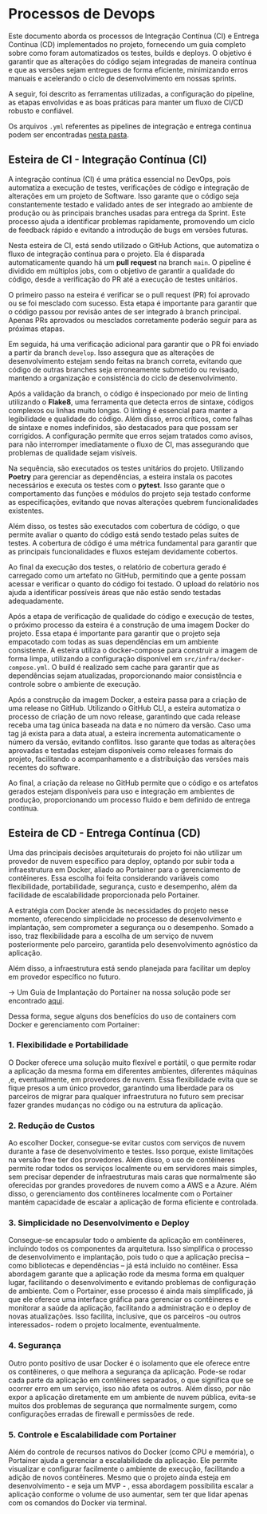 # Processos de Devops

Este documento aborda os processos de Integração Contínua (CI) e Entrega Contínua (CD) implementados no projeto, fornecendo um guia completo sobre como foram automatizados os testes, builds e deploys. O objetivo é garantir que as alterações do código sejam integradas de maneira contínua e que as versões sejam entregues de forma eficiente, minimizando erros manuais e acelerando o ciclo de desenvolvimento em nossas sprints.

A seguir, foi descrito as ferramentas utilizadas, a configuração do pipeline, as etapas envolvidas e as boas práticas para manter um fluxo de CI/CD robusto e confiável.

Os arquivos `.yml` referentes as pipelines de integração e entrega continua podem ser encontradas [nesta pasta](https://github.com/Inteli-College/2024-2A-T03-ES11-G01/tree/main/.github/workflows).

## Esteira de CI - Integração Contínua (CI)

A integração contínua (CI) é uma prática essencial no DevOps, pois automatiza a execução de testes, verificações de código e integração de alterações em um projeto de Software. Isso garante que o código seja constantemente testado e validado antes de ser integrado ao ambiente de produção ou às principais branches usadas para entrega da Sprint. Este processo ajuda a identificar problemas rapidamente, promovendo um ciclo de feedback rápido e evitando a introdução de bugs em versões futuras.

Nesta esteira de CI, está sendo utilizado o GitHub Actions, que automatiza o fluxo de integração contínua para o projeto. Ela é disparada automaticamente quando há um **pull request** na branch `main`. O pipeline é dividido em múltiplos jobs, com o objetivo de garantir a qualidade do código, desde a verificação do PR até a execução de testes unitários.

O primeiro passo na esteira é verificar se o pull request (PR) foi aprovado ou se foi mesclado com sucesso. Esta etapa é importante para garantir que o código passou por revisão antes de ser integrado à branch principal. Apenas PRs aprovados ou mesclados corretamente poderão seguir para as próximas etapas.

Em seguida, há uma verificação adicional para garantir que o PR foi enviado a partir da branch `develop`. Isso assegura que as alterações de desenvolvimento estejam sendo feitas na branch correta, evitando que código de outras branches seja erroneamente submetido ou revisado, mantendo a organização e consistência do ciclo de desenvolvimento.

Após a validação da branch, o código é inspecionado por meio de linting utilizando o **Flake8**, uma ferramenta que detecta erros de sintaxe, códigos complexos ou linhas muito longas. O linting é essencial para manter a legibilidade e qualidade do código. Além disso, erros críticos, como falhas de sintaxe e nomes indefinidos, são destacados para que possam ser corrigidos. A configuração permite que erros sejam tratados como avisos, para não interromper imediatamente o fluxo de CI, mas assegurando que problemas de qualidade sejam visíveis.

Na sequência, são executados os testes unitários do projeto. Utilizando **Poetry** para gerenciar as dependências, a esteira instala os pacotes necessários e executa os testes com o **pytest**. Isso garante que o comportamento das funções e módulos do projeto seja testado conforme as especificações, evitando que novas alterações quebrem funcionalidades existentes.

Além disso, os testes são executados com cobertura de código, o que permite avaliar o quanto do código está sendo testado pelas suites de testes. A cobertura de código é uma métrica fundamental para garantir que as principais funcionalidades e fluxos estejam devidamente cobertos.

Ao final da execução dos testes, o relatório de cobertura gerado é carregado como um artefato no GitHub, permitindo que a gente possam acessar e verificar o quanto do código foi testado. O upload do relatório nos ajuda a identificar possíveis áreas que não estão sendo testadas adequadamente.

Após a etapa de verificação de qualidade do código e execução de testes, o próximo processo da esteira é a construção de uma imagem Docker do projeto. Essa etapa é importante para garantir que o projeto seja empacotado com todas as suas dependências em um ambiente consistente. A esteira utiliza o docker-compose para construir a imagem de forma limpa, utilizando a configuração disponível em `src/infra/docker-compose.yml`. O build é realizado sem cache para garantir que as dependências sejam atualizadas, proporcionando maior consistência e controle sobre o ambiente de execução.

Após a construção da imagem Docker, a esteira passa para a criação de uma release no GitHub. Utilizando o GitHub CLI, a esteira automatiza o processo de criação de um novo release, garantindo que cada release receba uma tag única baseada na data e no número da versão. Caso uma tag já exista para a data atual, a esteira incrementa automaticamente o número da versão, evitando conflitos. Isso garante que todas as alterações aprovadas e testadas estejam disponíveis como releases formais do projeto, facilitando o acompanhamento e a distribuição das versões mais recentes do software.

Ao final, a criação da release no GitHub permite que o código e os artefatos gerados estejam disponíveis para uso e integração em ambientes de produção, proporcionando um processo fluido e bem definido de entrega contínua.

## Esteira de CD - Entrega Contínua (CD)

Uma das principais decisões arquiteturais do projeto foi não utilizar um provedor de nuvem específico para deploy, optando por subir toda a infraestrutura em Docker, aliado ao Portainer para o gerenciamento de contêineres. Essa escolha foi feita considerando variáveis como flexibilidade, portabilidade, segurança, custo e desempenho, além da facilidade de escalabilidade proporcionada pelo Portainer.

A estratégia com Docker atende às necessidades do projeto nesse momento, oferecendo simplicidade no processo de desenvolvimento e implantação, sem comprometer a segurança ou o desempenho. Somado a isso, traz flexibilidade para a escolha de um serviço de nuvem posteriormente pelo parceiro, garantida pelo desenvolvimento agnóstico da aplicação.

Além disso, a infraestrutura está sendo planejada para facilitar um deploy em provedor específico no futuro.

-> Um Guia de Implantação do Portainer na nossa solução pode ser encontrado [aqui](https://github.com/Inteli-College/2024-2A-T03-ES11-G01/tree/develop/src/deploy).

Dessa forma, segue alguns dos benefícios do uso de containers com Docker e gerenciamento com Portainer:

### 1. Flexibilidade e Portabilidade

O Docker oferece uma solução muito flexível e portátil, o que permite rodar a aplicação da mesma forma em diferentes ambientes, diferentes máquinas ,e, eventualmente, em provedores de nuvem. Essa flexibilidade evita que se fique presos a um único provedor, garantindo uma liberdade para os parceiros de migrar para qualquer infraestrutura no futuro sem precisar fazer grandes mudanças no código ou na estrutura da aplicação.

### 2. Redução de Custos

Ao escolher Docker, consegue-se evitar custos com serviços de nuvem durante a fase de desenvolvimento e testes. Isso porque, existe limitações na versão free tier dos provedores. Além disso, o uso de contêineres permite rodar todos os serviços localmente ou em servidores mais simples, sem precisar depender de infraestruturas mais caras que normalmente são oferecidas por grandes provedores de nuvem como a AWS e a Azure. Além disso, o gerenciamento dos contêineres localmente com o Portainer mantém capacidade de escalar a aplicação de forma eficiente e controlada.

### 3. Simplicidade no Desenvolvimento e Deploy

Consegue-se encapsular todo o ambiente da aplicação em contêineres, incluindo todos os componentes da arquitetura. Isso simplifica o processo de desenvolvimento e implantação, pois tudo o que a aplicação precisa – como bibliotecas e dependências – já está incluído no contêiner. Essa abordagem garante que a aplicação rode da mesma forma em qualquer lugar, facilitando o desenvolvimento e evitando problemas de configuração de ambiente. Com o Portainer, esse processo é ainda mais simplificado, já que ele oferece uma interface gráfica para gerenciar os contêineres e monitorar a saúde da aplicação, facilitando a administração e o deploy de novas atualizações. Isso facilita, inclusive, que os parceiros -ou outros interessados- rodem o projeto localmente, eventualmente.

### 4. Segurança

Outro ponto positivo de usar Docker é o isolamento que ele oferece entre os contêineres, o que melhora a segurança da aplicação. Pode-se rodar cada parte da aplicação em contêineres separados, o que significa que se ocorrer erro em um serviço, isso não afeta os outros. Além disso, por não expor a aplicação diretamente em um ambiente de nuvem pública, evita-se muitos dos problemas de segurança que normalmente surgem, como configurações erradas de firewall e permissões de rede.

### 5. Controle e Escalabilidade com Portainer

Além do controle de recursos nativos do Docker (como CPU e memória), o Portainer ajuda a gerenciar a escalabilidade da aplicação. Ele permite visualizar e configurar facilmente o ambiente de execução, facilitando a adição de novos contêineres. Mesmo que o projeto ainda esteja em desenvolvimento - e seja um MVP - , essa abordagem possibilita escalar a aplicação conforme o volume de uso aumentar, sem ter que lidar apenas com os comandos do Docker via terminal.
